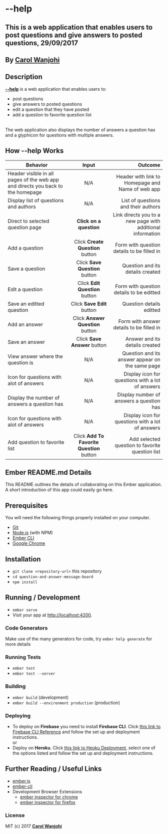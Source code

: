 # --help

## This is a web application that enables users to post questions and give answers to posted questions, 29/09/2017

## By **[Carol Wanjohi](https://github.com/carolwanjohi)**

## Description
[**--help**](https://help-message-board.firebaseapp.com/) is a web application that enables users to:
* post questions 
* give answers to posted questions
* edit a question that they have posted
* add a question to favorite question list
<br/>
The web application also displays the number of answers a question has and a glyphicon for questions with multiple answers.


## How --help Works
| Behavior        | Input           | Outcome  |
| ------------- |:-------------:| -----:|
| Header visible in all pages of the web app and directs you back to the homepage | N/A | Header with link to Homepage and Name of web app  |
| Display list of questions and authors | N/A | List of questions and their authors |
| Direct to selected question page| **Click on a question** | Link directs you to a new page with additional information |
| Add a question | Click **Create Question** button | Form with question details to be filled in |
| Save a question | Click **Save Question** button | Question and its details created  |
| Edit a question | Click **Edit Question** button | Form with question details to be editted |
| Save an editted question | Click **Save Edit** button | Question details editted |
| Add an answer | Click **Answer Question** button | Form with answer details to be filled in |
| Save an answer | Click **Save Answer** button | Answer and its details created |
| View answer where the question is | N/A | Question and its answer appear on the same page |
| Icon for questions with alot of answers | N/A | Display icon for questions with a lot of answers |
| Display the number of answers a question has| N/A | Display number of answers a question has |
| Icon for questions with alot of answers | N/A | Display icon for questions with a lot of answers |
| Add question to favorite list | Click **Add To Favorite Question** button | Add selected question to favorite question list |

## Ember README.md Details

This README outlines the details of collaborating on this Ember application.
A short introduction of this app could easily go here.

## Prerequisites

You will need the following things properly installed on your computer.

* [Git](https://git-scm.com/)
* [Node.js](https://nodejs.org/) (with NPM)
* [Ember CLI](https://ember-cli.com/)
* [Google Chrome](https://google.com/chrome/)

## Installation

* `git clone <repository-url>` this repository
* `cd question-and-answer-message-board`
* `npm install`

## Running / Development

* `ember serve`
* Visit your app at [http://localhost:4200](http://localhost:4200).

### Code Generators

Make use of the many generators for code, try `ember help generate` for more details

### Running Tests

* `ember test`
* `ember test --server`

### Building

* `ember build` (development)
* `ember build --environment production` (production)

### Deploying

* To deploy on  **Firebase** you need to install **Firebase CLI**. Click [this link to Firebase CLI Reference](https://firebase.google.com/docs/cli/) and follow the set up and deployment instructions. </br>
  or
* Deploy on **Heroku**. Click [this link to Heoku Deployment](https://devcenter.heroku.com/categories/deployment), select one of the options listed and follow the set up and deployment instructions.

## Further Reading / Useful Links

* [ember.js](https://emberjs.com/)
* [ember-cli](https://ember-cli.com/)
* Development Browser Extensions
  * [ember inspector for chrome](https://chrome.google.com/webstore/detail/ember-inspector/bmdblncegkenkacieihfhpjfppoconhi)
  * [ember inspector for firefox](https://addons.mozilla.org/en-US/firefox/addon/ember-inspector/)

### License

MIT (c) 2017 **[Carol Wanjohi](https://github.com/carolwanjohi)**
